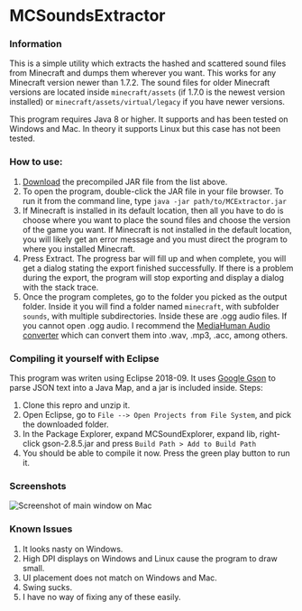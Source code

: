 # MCSoundsExtractor
### Information
This is a simple utility which extracts the hashed and scattered sound files from Minecraft and dumps them wherever you want. This works for any Minecraft version newer than 1.7.2. The sound files for older Minecraft versions are located inside ``minecraft/assets`` (if 1.7.0 is the newest version installed) or ``minecraft/assets/virtual/legacy`` if you have newer versions.

This program requires Java 8 or higher. It supports and has been tested on Windows and Mac. In theory it supports Linux but this case has not been tested.

### How to use:
1. [Download](https://github.com/Ravbug/MCSoundsExtractor/raw/master/MCExtractor.jar) the precompiled JAR file from the list above.
2. To open the program, double-click the JAR file in your file browser. To run it from the command line, type ``java -jar path/to/MCExtractor.jar``
3. If Minecraft is installed in its default location, then all you have to do is choose where you want to place the sound files and choose the version of the game you want. If Minecraft is not installed in the default location, you will likely get an error message and you must direct the program to where you installed Minecraft.
4. Press Extract. The progress bar will fill up and when complete, you will get a dialog stating the export finished successfully. If there is a problem during the export, the program will stop exporting and display a dialog with the stack trace.
5. Once the program completes, go to the folder you picked as the output folder. Inside it you will find a folder named ``minecraft``, with subfolder ``sounds``, with multiple subdirectories. Inside these are .ogg audio files. If you cannot open .ogg audio. I recommend the [MediaHuman Audio converter](https://www.mediahuman.com/audio-converter/) which can convert them into .wav, .mp3, .acc, among others.

### Compiling it yourself with Eclipse
This program was writen using Eclipse 2018-09. It uses [Google Gson](https://github.com/google/gson) to parse JSON text into a Java Map, and a jar is included inside.
Steps:
1. Clone this repro and unzip it.
2. Open Eclipse, go to `File --> Open Projects from File System`, and pick the downloaded folder.
3. In the Package Explorer, expand MCSoundExplorer, expand lib, right-click gson-2.8.5.jar and press `Build Path > Add to Build Path`
4. You should be able to compile it now. Press the green play button to run it.


### Screenshots
![Screenshot of main window on Mac](https://i.imgur.com/6Jtym0x.png)

### Known Issues
1. It looks nasty on Windows.
2. High DPI displays on Windows and Linux cause the program to draw small.
3. UI placement does not match on Windows and Mac. 
4. Swing sucks.
5. I have no way of fixing any of these easily.
